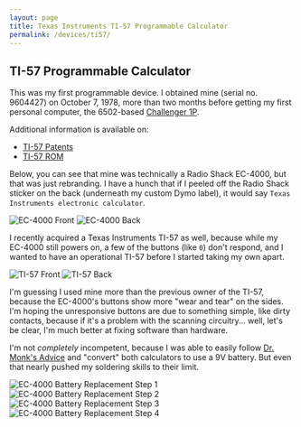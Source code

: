 ```yaml
---
layout: page
title: Texas Instruments TI-57 Programmable Calculator
permalink: /devices/ti57/
---
```


TI-57 Programmable Calculator
-----------------------------

This was my first programmable device.  I obtained mine (serial no. 9604427) on October 7, 1978, more than
two months before getting my first personal computer, the 6502-based [Challenger 1P](/devices/c1p/).

Additional information is available on:

- [TI-57 Patents](patents/)
- [TI-57 ROM](rom/)

Below, you can see that mine was technically a Radio Shack EC-4000, but that was just rebranding.  I have a
hunch that if I peeled off the Radio Shack sticker on the back (underneath my custom Dymo label), it would say
`Texas Instruments electronic calculator`.

![EC-4000 Front](images/EC-4000-Front.jpg)
![EC-4000 Back](images/EC-4000-Back.jpg)

I recently acquired a Texas Instruments TI-57 as well, because while my EC-4000 still powers on, a few of the buttons
(like `0`) don't respond, and I wanted to have an operational TI-57 before I started taking my own apart.

![TI-57 Front](images/TI-57-Front.jpg)
![TI-57 Back](images/TI-57-Back.jpg)

I'm guessing I used mine more than the previous owner of the TI-57, because the EC-4000's buttons show more
"wear and tear" on the sides.  I'm hoping the unresponsive buttons are due to something simple, like dirty contacts,
because if it's a problem with the scanning circuitry... well, let's be clear, I'm much better at fixing software
than hardware.

I'm not *completely* incompetent, because I was able to easily follow
[Dr. Monk's Advice](http://www.doctormonk.com/2014/06/ti-programmable-57-calculator-battery.html)
and "convert" both calculators to use a 9V battery.  But even that nearly pushed my soldering skills to their limit.

![EC-4000 Battery Replacement Step 1](images/EC-4000-Battery1.jpg)
![EC-4000 Battery Replacement Step 2](images/EC-4000-Battery2.jpg)
![EC-4000 Battery Replacement Step 3](images/EC-4000-Battery3.jpg)
![EC-4000 Battery Replacement Step 4](images/EC-4000-Battery4.jpg)
